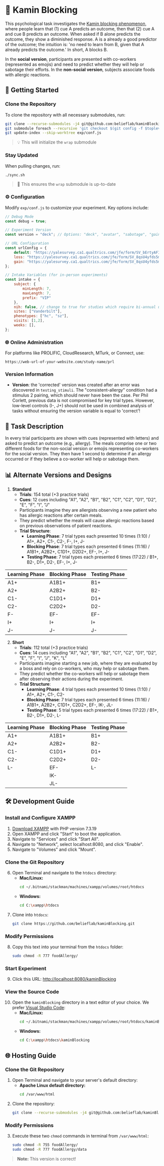 # 🧠 Kamin Blocking

This psychological task investigates the [Kamin blocking phenomenon](https://en.wikipedia.org/wiki/Blocking_effect), where people learn that (1) cue A predicts an outcome, then that (2) cue A and cue B predicts an outcome. When asked if B alone predicts the outcome, they show a diminished response. A is a already a good predictor of the outcome; the intuition is: 'no need to learn from B, given that A already predicts the outcome.' In short, A blocks B. 

In the **social version**, participants are presented with co-workers (represented as emojis) and need to predict whether they will help or sabotage their efforts. In the **non-social version**, subjects associate foods with allergic reactions.

## 🚀 Getting Started

### Clone the Repository
To clone the repository with all necessary submodules, run:
```bash
git clone --recurse-submodules -j4 git@github.com:belieflab/kaminBlocking.git && cd kaminBlocking &&
git submodule foreach --recursive 'git checkout $(git config -f $toplevel/.gitmodules submodule.$name.branch || echo main)' &&
git update-index --skip-worktree exp/conf.js
```

> 💡 This will initialize the `wrap` submodule

### Stay Updated

When pulling changes, run:

```bash
./sync.sh
```

> 🔄 This ensures the `wrap` submodule is up-to-date

### ⚙️ Configuration

Modify `exp/conf.js` to customize your experiment. Key options include:

```javascript
// Debug Mode
const debug = true;

// Experiment Version
const version = "deck"; // Options: "deck", "avatar", "sabotage", "gain", "loss"

// URL Configuration
const urlConfig = {
    default: "https://yalesurvey.ca1.qualtrics.com/jfe/form/SV_bErtyAFIwnwDhWu",
    loss: "https://yalesurvey.ca1.qualtrics.com/jfe/form/SV_8qsU4yfds5mH6Pc",
    gain: "https://yalesurvey.ca1.qualtrics.com/jfe/form/SV_8qsU4yfds5mH6Pc",
};

// Intake Variables (for in-person experiments)
const intake = {
    subject: {
        minLength: 7,
        maxLength: 7,
        prefix: "VIP"
    },
    nih: false, // change to true for studies which require bi-annual uploads to the NDA
    sites: ["Vanderbilt"],
    phenotypes: ["hc", "sz"],
    visits: [1,2],
    weeks: [],
};
```

### 🌐 Online Administration

For platforms like PROLIFIC, CloudResearch, MTurk, or Connect, use:

```
https://web-url-of-your-website.com/study-name/prl
```

### Version Information
- **Version**: the 'corrected' version was created after an error was discovered in `testing_stimuli`. The "consistent-allergy" condition had a stimulus 2 pairing, which should never have been the case. Per Phil Corlett, previous data is not compromised for key trial types. However, low-level controls (I-, J+) should not be used in combined analysis of tasks without ensuring the version variable is equal to 'correct'!

## 🎯 Task Description
In every trial participants are shown with cues (represented with letters) and asked to predict an outcome (e.g., allergy). The meals comprise one or two different foods for the non-social version or emojis representing co-workers for the social version. They then have 1 second to determine if an allergy occurred or if they believe a co-worker will help or sabotage them.

## 📊 Alternate Versions and Designs

1. **Standard**
   - **Trials**: 154 total (+3 practice trials)
   - **Cues**: 12 cues including "A1", "A2", "B1", "B2", "C1", "C2", "D1", "D2", "E", "F", "I", "J"
   - Participants imagine they are allergists observing a new patient who has allergic reactions after certain meals.
   - They predict whether the meals will cause allergic reactions based on previous observations of patient reactions.
   - **Trial Structure**:
     - **Learning Phase**: 7 trial types each presented 10 times (1:10) / A1+, A2+, C1-, C2-, F-, I+, J-
     - **Blocking Phase**: 7 trial types each presented 6 times (11:16) / A1B1+, A2B2+, C1D1+, D2D2+, EF-, I+, J-
     - **Testing Phase**: 7 trial types each presented 6 times (17:22) / B1+, B2-, D1+, D2-, EF-, I+, J-
   
| Learning Phase | Blocking Phase | Testing Phase |
|----------------|----------------|---------------|
| A1+            | A1B1+          | B1+           |
| A2+            | A2B2+          | B2-           |
| C1-            | C1D1+          | D1+           |
| C2-            | C2D2+          | D2-           |
| F-             | EF-            | EF-           |
| I+             | I+             | I+            |
| J-             | J-             | J-            |

2. **Short**
   - **Trials**: 112 total (+3 practice trials)
   - **Cues**: 14 cues including "A1", "A2", "B1", "B2", "C1", "C2", "D1", "D2", "E", "F", "I", "J", "K", "L"
   - Participants imagine starting a new job, where they are evaluated by a boss and rely on co-workers, who may help or sabotage them.
   - They predict whether the co-workers will help or sabotage them after observing their actions during the experiment.
   - **Trial Structure**:
     - **Learning Phase**: 4 trial types each presented 10 times (1:10) / A1+, A2+, C1-, C2-
     - **Blocking Phase**: 7 trial types each presented 6 times (11:16) / A1B1+, A2B2+, C1D1+, C2D2+, EF-, IK-, JL-
     - **Testing Phase**: 5 trial types each presented 6 times (17:22) / B1+, B2-, D1+, D2-, L-

| Learning Phase | Blocking Phase | Testing Phase |
|----------------|----------------|---------------|
| A1+            | A1B1+          | B1+           |
| A2+            | A2B2+          | B2-           |
| C1-            | C1D1+          | D1+           |
| C2-            | C2D2+          | D2-           |
| L-             | EF-            | L-            |
|                | IK-            |               |
|                | JL-            |               |

## 🛠 Development Guide

### Install and Configure XAMPP
1. [Download XAMPP](https://www.apachefriends.org/download.html) with PHP version 7.3.19
2. Open XAMPP and click "Start" to boot the application.
3. Navigate to "Services" and click "Start All".
4. Navigate to "Network", select localhost:8080, and click "Enable".
5. Navigate to "Volumes" and click "Mount".

### Clone the Git Repository
6. Open Terminal and navigate to the `htdocs` directory:
   - **Mac/Linux:**
     ```bash
     cd ~/.bitnami/stackman/machines/xampp/volumes/root/htdocs
     ```
   - **Windows:**
     ```bash
     cd C:\xampp\htdocs
     ```
7. Clone into `htdocs`:
   ```bash
   git clone https://github.com/belieflab/kaminBlocking.git
   ```

### Modify Permissions
8. Copy this text into your terminal from the `htdocs` folder:
   ```bash
   sudo chmod -R 777 foodAllergy/
   ```
        
### Start Experiment
9. Click this URL: [http://localhost:8080/kaminBlocking](http://localhost:8080/kaminBlocking)
      
### View the Source Code
10. Open the `kaminBlocking` directory in a text editor of your choice. We prefer [Visual Studio Code](https://code.visualstudio.com/):
    - **Mac/Linux:**
      ```bash
      cd ~/.bitnami/stackman/machines/xampp/volumes/root/htdocs/kaminBlocking
      ```
    - **Windows:**
      ```bash
      cd C:\xampp\htdocs\kaminBlocking
      ```

## 🌐 Hosting Guide  

### Clone the Git Repository
1. Open Terminal and navigate to your server's default directory:
   - **Apache Linux default directory:**
     ```bash
     cd /var/www/html
     ```
2. Clone the repository:
   ```bash
   git clone --recurse-submodules -j4 git@github.com:belieflab/kaminBlocking.git && cd kaminBlocking && git submodule foreach --recursive 'git checkout $(git config -f $toplevel/.gitmodules submodule.$name.branch || echo main)' && git update-index --assume-unchanged exp/conf.js
   ```

### Modify Permissions
3. Execute these two `chmod` commands in terminal from `/var/www/html`:
   ```bash
   sudo chmod -R 755 foodAllergy/
   sudo chmod -R 777 foodAllergy/data
   ```

> **Note:** This version is correct!
